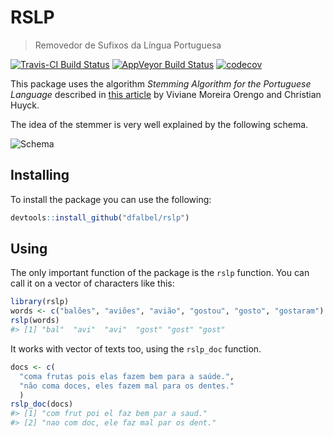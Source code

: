 
<!-- README.md is generated from README.Rmd. Please edit that file -->
RSLP
====

> Removedor de Sufixos da Língua Portuguesa

[![Travis-CI Build Status](https://travis-ci.org/dfalbel/rslp.svg?branch=master)](https://travis-ci.org/dfalbel/rslp) [![AppVeyor Build Status](https://ci.appveyor.com/api/projects/status/github/dfalbel/rslp?branch=master&svg=true)](https://ci.appveyor.com/project/dfalbel/rslp) [![codecov](https://codecov.io/gh/dfalbel/rslp/branch/master/graph/badge.svg)](https://codecov.io/gh/dfalbel/rslp)

This package uses the algorithm *Stemming Algorithm for the Portuguese Language* described in [this article](http://doi.ieeecomputersociety.org/10.1109/SPIRE.2001.10024) by Viviane Moreira Orengo and Christian Huyck.

The idea of the stemmer is very well explained by the following schema.

![Schema](README-schema.PNG)

Installing
----------

To install the package you can use the following:

``` r
devtools::install_github("dfalbel/rslp")
```

Using
-----

The only important function of the package is the `rslp` function. You can call it on a vector of characters like this:

``` r
library(rslp)
words <- c("balões", "aviões", "avião", "gostou", "gosto", "gostaram")
rslp(words)
#> [1] "bal"  "avi"  "avi"  "gost" "gost" "gost"
```

It works with vector of texts too, using the `rslp_doc` function.

``` r
docs <- c(
  "coma frutas pois elas fazem bem para a saúde.",
  "não coma doces, eles fazem mal para os dentes."
  )
rslp_doc(docs)
#> [1] "com frut poi el faz bem par a saud."  
#> [2] "nao com doc, ele faz mal par os dent."
```
